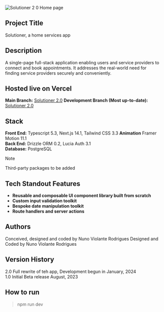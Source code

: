 ![Solutioner 2 0 Home page](https://github.com/user-attachments/assets/94195c29-7dfe-400b-975f-ccdd78e9f0c8)

## Project Title

Solutioner, a home services app

## Description

A single-page full-stack application enabling users and service providers to connect and book appointments. It addresses the real-world need for finding service providers securely and conveniently.

## Hosted live on Vercel
**Main Branch:** [Solutioner 2.0](https://solutioner-2-0.vercel.app/)
**Development Branch (Most up-to-date):** [Solutioner 2.0](https://solutioner-2-0-git-development-nrs->projects.vercel.app/)

## Stack

**Front End:** Typescript 5.3, Next.js 14.1, Tailwind CSS 3.3
**Animation** Framer Motion 11.1  
**Back End:** Drizzle ORM 0.2, Lucia Auth 3.1  
**Database:** PostgreSQL

>[!NOTE]
> Third-party packages 
> to be added

## Tech Standout Features

- **Reusable and composable UI component library built from scratch**
- **Custom input validation toolkit**
- **Bespoke date manipulation toolkit**
- **Route handlers and server actions**


## Authors
Conceived, designed and coded by Nuno Violante Rodrigues
Designed and Coded by Nuno Violante Rodrigues

## Version History

2.0 Full rewrite of teh app, Development begun in January, 2024  
1.0 Initial Beta release August, 2023

## How to run
> npm run dev

